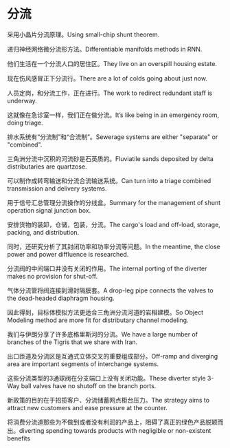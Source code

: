 # 分流

<p><span class="chinese">采用小晶片分流原理。</span><span class="english">Using small-chip shunt theorem.</span></p>

<p><span class="chinese">递归神经网络微分流形方法。</span><span class="english">Differentiable manifolds methods in RNN.</span></p>

<p><span class="chinese">他们生活在一个分流人口的居住区。</span><span class="english">They live on an overspill housing estate.</span></p>

<p><span class="chinese">现在伤风感冒正下分流行。</span><span class="english">There are a lot of colds going about just now.</span></p>

<p><span class="chinese">人员定岗，和分流工作，正在进行。</span><span class="english">The work to redirect redundant staff is underway.</span></p>

<p><span class="chinese">这就像在急诊室一样，我们正在做分流。</span><span class="english">It’s like being in an emergency room, doing triage.</span></p>

<p><span class="chinese">排水系统有“分流制”和“合流制”。</span><span class="english">Sewerage systems are either "separate" or "combined".</span></p>

<p><span class="chinese">三角洲分流中沉积的河流砂是石英质的。</span><span class="english">Fluviatile sands deposited by delta distributaries are quartzose.</span></p>

<p><span class="chinese">可以制作成转弯输送和分流合流输送系统。</span><span class="english">Can turn into a triage combined transmission and delivery systems.</span></p>

<p><span class="chinese">用于信号汇总管理分流操作的分线盒。</span><span class="english">Summary for the management of shunt operation signal junction box.</span></p>

<p><span class="chinese">安排货物的装卸，仓储，包装，分流。</span><span class="english">The cargo's load and off-load, storage, packing, and distribution.</span></p>

<p><span class="chinese">同时，还研究分析了其封闭功率和功率分流等问题。</span><span class="english">In the meantime, the close power and power diffluence is researched.</span></p>

<p><span class="chinese">分流阀的中间端口并没有关闭的作用。</span><span class="english">The internal porting of the diverter makes no provision for shut-off.</span></p>

<p><span class="chinese">气体分流管将阀连接到滑封隔膜套。</span><span class="english">A drop-leg pipe connects the valves to the dead-headed diaphragm housing.</span></p>

<p><span class="chinese">因此得到，目标体模拟方法更适合三角洲分流河道的岩相建模。</span><span class="english">So Object Modeling method are more fit for distributary channel modeling.</span></p>

<p><span class="chinese">我们与伊朗分享了许多底格里斯河的分流。</span><span class="english">We have a large number of branches of the Tigris that we share with Iran.</span></p>

<p><span class="chinese">出口匝道及分流区是互通式立体交叉的重要组成部分。</span><span class="english">Off-ramp and diverging area are important segments of interchange systems.</span></p>

<p><span class="chinese">这些分流类型的3通球阀在分支端口上没有关闭功能。</span><span class="english">These diverter style 3-Way ball valves have no shutoff on the branch ports.</span></p>

<p><span class="chinese">新政策的目的在于招揽客户、分流储蓄网点柜台压力。</span><span class="english">The strategy aims to attract new customers and ease pressure at the counter.</span></p>

<p><span class="chinese">将消费分流道那些为不做到或者没有利润的产品上，阻碍了真正的绿色产品脱颖而出。</span><span class="english">diverting spending towards products with negligible or non-existent benefits</span></p>

